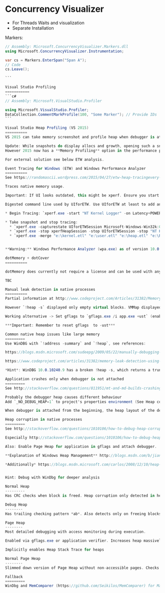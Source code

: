 Concurrency Visualizer
===========
* For Threads Waits and visualization
* Separate Installation

Markers:

````c#
// Assembly: Microsoft.ConcurrencyVisualizer.Markers.dll
using Microsoft.ConcurrencyVisualizer.Instrumentation;

var cs = Markers.EnterSpan("Span A");
// Code 
cs.Leave();

```

Visual Studio Profiling
===========
```c#
// Assembly: Microsoft.VisualStudio.Profiler

using Microsoft.VisualStudio.Profiler;
DataCollection.CommentMarkProfile(100, "Some Marker"); // Provide IDs
```

Visual Studio Heap Profiling (VS 2015)
==========
VS 2015 can take memory screenshot and profile heap when debugger is attached using the diagnostic tools.

Update: While snapshots do display allocs and growth, opening such a snapshot results in a black window for large heaps. Those snapshots require massive amount of disk space. A fix to this behaviour was to move User/temp, temp and pagefile to separate disk with enough space.
However 2015 now has a **Memory Profiling** option in the performance profiler view, which seems to handle large snapshots. [Article on MSDN](https://blogs.msdn.microsoft.com/visualstudioalm/2014/04/02/diagnosing-memory-issues-with-the-new-memory-usage-tool-in-visual-studio/)

For external solution see below ETW analysis.

Event Tracing for Windows (ETW) and Windows Performance Analyzer
==========
See https://randomascii.wordpress.com/2015/04/27/etw-heap-tracingevery-allocation-recorded/

Traces native memory usage.

Important: If UI looks outdated, this might be xperf. Ensure you start `"C:\Program Files (x86)\Windows Kits\10\Windows Performance Toolkit\wpa.exe"` (both, xperf and WPA have the same "Windows Performance Analyzer" title)

Digested command line used by UIforETW. Use UIforETW at least to add and remove the proper `Image File Execution Option`

* Begin Tracing: `xperf.exe -start "NT Kernel Logger" -on Latency+POWER+DISPATCHER+DISK_IO_INIT+FILE_IO+FILE_IO_INIT+VIRT_ALLOC+MEMINFO -stackwalk VirtualAlloc -buffersize 1024 -minbuffers 900 -maxbuffers 900 -f "e:\kernel.etl" -start UIforETWSession -on Microsoft-Windows-Win32k:0xfdffffffefffffff+Multi-MAIN+Multi-FrameRate+Multi-Input+Multi-Worker+Microsoft-Windows-Kernel-Memory:0xE0+Microsoft-Windows-Kernel-Power -buffersize 1024 -minbuffers 150 -maxbuffers 150 -f "e:\user.etl" -start xperfHeapSession -heap -Pids 0 -stackwalk HeapCreate+HeapDestroy+HeapAlloc+HeapRealloc -buffersize 1024 -minbuffers 1500 -maxBuffers 1500 -f "e:\heap.etl"`

* Take snapshot and stop tracing:
  * `xperf.exe -capturestate UIforETWSession Microsoft-Windows-Win32k:0xfdffffffefffffff+Multi-MAIN+Multi-FrameRate+Multi-Input+Multi-Worker+Microsoft-Windows-Kernel-Memory:0xE0+Microsoft-Windows-Kernel-Power`
  * `xperf.exe -stop xperfHeapSession -stop UIforETWSession -stop "NT Kernel Logger"`
  * `xperf.exe -merge "e:\kernel.etl" "e:\user.etl" "e:\heap.etl" "e:\Result.etl"`


**Warning:** Windows Performance Analyzer (wpa.exe) as of version 10.0.10586.15 crashes when adding "Stacks" to the *Heap Allocations* view for large etl files (tested with ~9GB).

dotMemory + dotCover
==========

dotMemory does currently not require a license and can be used with any R# version.

TBC

Manual leak detection in native processes
==========
Partial information at http://www.codeproject.com/Articles/31382/Memory-Leak-Detection-Using-Windbg

However `!heap -s` displayed only empty virtual blocks. VMMap displayed heaps with leaks but `!heap -stat –h ADDRESS` failed.

Working alternative -> Set gflags to `gflags.exe /i app.exe +ust` (enables user mode stack trace database) and use umdh.exe (http://stackoverflow.com/a/5255439/2416394) from WindDBG, dump stacks (mode 1) and let umdh create a diff (mode 2) which provide stack traces!

***Important: Remember to reset gflags  to -ust***

Common native heap issues like large memory
=========
Use WinDBG with `!address -summary` and `!heap`, see references:

https://blogs.msdn.microsoft.com/sudeepg/2009/05/22/manually-debugging-native-memory-leaks/

https://www.codeproject.com/articles/31382/memory-leak-detection-using-windbg

*Hint*: WinDBG 10.0.10240.9 has a broken !heap -s, which returns a truncated list, see [SO](http://stackoverflow.com/questions/40931572/why-does-heap-s-heap-not-work-the-way-intended) thread.

Application crashes only when debugger is not attached
=========
See http://stackoverflow.com/questions/811951/mt-and-md-builds-crashing-but-only-when-debugger-isnt-attached-how-to-debug and http://stackoverflow.com/questions/1060337/why-does-my-stl-code-run-so-slowly-when-i-have-the-debugger-ide-attached/1060929#1060929

Probably the debugger heap causes different behaviour
Add `_NO_DEBUG_HEAP=1` to project's properties environment (See Heap corruption for more)

When debugger is attached from the beginning, the heap layout of the debug heap is different. Debug heap introduces padding and heap extra space (see article below) in which checks do not occur. So with debug heap a previous crash (heap corruption in a heap header) might be now in padding of a heap which is not checked by the heap manager.

Heap corruption in native processes
=========
See http://stackoverflow.com/questions/1010106/how-to-debug-heap-corruption-errors

Especially http://stackoverflow.com/questions/1010106/how-to-debug-heap-corruption-errors AppVerifier with DebugDiag

Also: Enable Page Heap for application in gflags and attach debugger.

**Explanation of Windows Heap Management** http://blogs.msdn.com/b/jiangyue/archive/2010/03/16/windows-heap-overrun-monitoring.aspx

*Additionally* https://blogs.msdn.microsoft.com/carlos/2008/12/10/heap-corruption-a-case-study/ 


Hint: Debug with WinDbg for deeper analysis

Normal Heap
---------
Has CRC checks when block is freed. Heap corruption only detected in heap headers, not user data.

Debug Heap
--------
Has trailing checking pattern *ab*. Also detects only on freeing blocks but may detect corruption of user data (when in trailing checking pattern. Misses corruption of heap extra area. Debug Heap might hide a crash occuring with normal heap due to offsets in address space)

Page Heap
--------
Most detailed debugging with access monitoring during execution.

Enabled via gflags.exe or application verifier. Increases heap massively. Provides inaccessible areas where access to it causes an instant **access violation 0xc0000005!**. Those inaccessible address areas are displayed as **??**. Suffix area overrun still detected only on release (suffix area validation is done on release) and causes a *VERIFIER STOP corrupted suffix pattern* message .

Implicitly enables Heap Stack Trace for heaps

Normal Page Heap
--------
Slimmed down version of Page Heap without non-accessible pages. Checks executed only on freeing blocks

Fallback
=========
WinDbg and MemComparer (https://github.com/Seikilos/MemComparer) for Managed Leaks

